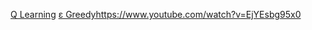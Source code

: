 [Q Learning](https://www.youtube.com/watch?v=qhRNvCVVJaA)
[ε Greedy](https://www.youtube.com/watch?v=EjYEsbg95x0)https://www.youtube.com/watch?v=EjYEsbg95x0
